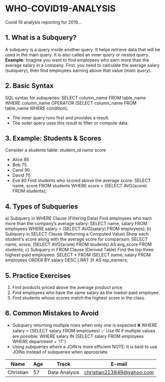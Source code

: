 # WHO-COVID19-ANALYSIS
Covid 19 analysis reporting for 2019...

## 1. What is a Subquery?
A subquery is a query inside another query. It helps retrieve data that will be used in the main query. It is also called an inner query or nested query.
**Example:** Imagine you want to find employees who earn more than the average salary in a company. First, you need to calculate the average salary (subquery), then find employees earning above that value (*main query*).
## 2. Basic Syntax
SQL syntax for subqueries:
SELECT column_name
FROM table_name
WHERE column_name OPERATOR (SELECT column_name FROM table_name WHERE condition);
- The inner query runs first and provides a result.
- The outer query uses this result to filter or compute data.
## 3. Example: Students & Scores
Consider a students table:
student_id	name	score
-	Alice	85
-	Bob	75
-	Carol	90
-	David	70
-	Eve	80
Find students who scored above the average score:
SELECT name, score
FROM students
WHERE score > (SELECT AVG(score) FROM students);
## 4. Types of Subqueries
a) Subquery in WHERE Clause (Filtering Data)
Find employees who earn more than the company’s average salary:
SELECT name, salary 
FROM employees 
WHERE salary > (SELECT AVG(salary) FROM employees);
b) Subquery in SELECT Clause (Returning a Computed Value)
Show each student's score along with the average score for comparison:
SELECT name, score, (SELECT AVG(score) FROM students) AS avg_score
FROM students;
c) Subquery in FROM Clause (Derived Table)
Find the top three highest-paid employees:
SELECT * FROM 
  (SELECT name, salary FROM employees ORDER BY salary DESC LIMIT 3) AS top_earners;
## 5. Practice Exercises
1. Find products priced above the average product price.
2. Find employees who have the same salary as the lowest-paid employee.
3. Find students whose scores match the highest score in the class.
## 6. Common Mistakes to Avoid
- Subquery returning multiple rows when only one is expected
  ❌ WHERE salary = (SELECT salary FROM employees)
  ✅ Use IN if multiple values are possible:
  WHERE salary IN (SELECT salary FROM employees WHERE department = 'IT')
- Using subqueries where a JOIN is more efficient
NOTE: It is best to use JOINs instead of subqueries when appropriate.


|Name|Age|Track|E-mail|
|----|---|---|---|
|Christian|57|Data Analysis|christian213849@yahoo.com|

